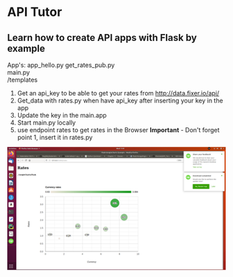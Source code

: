 # API Tutor

## Learn how to create API apps with Flask by example


 App's: app_hello.py get_rates_pub.py  
        main.py  
        /templates

1. Get an api_key to be able to get your rates from
   http://data.fixer.io/api/
2. Get_data with rates.py when have api_key after inserting your key in
   the app
3. Update the key in the main.app
4.  Start main.py locally
5.  use endpoint rates to get rates in the Browser
     **Important** - Don't forget point 1, insert it in rates.py

![RatesChart.png](Rates.png)
